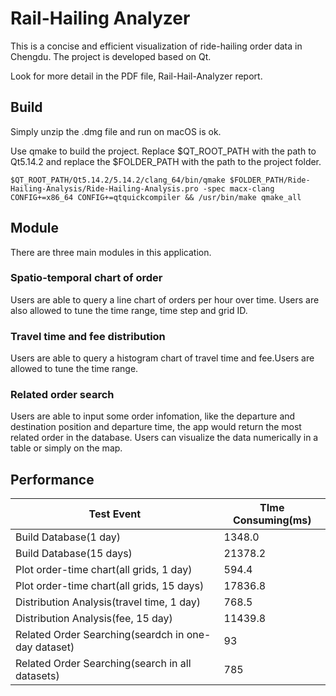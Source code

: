 # Rail-Hailing Analyzer

This is a concise and efficient visualization of ride-hailing order data in Chengdu. The project is developed based on Qt.

Look for more detail in the PDF file, Rail-Hail-Analyzer report.

## Build

Simply unzip the .dmg file and run on macOS is ok.

Use qmake to build the project. Replace $QT_ROOT_PATH with the path to Qt5.14.2 and replace the $FOLDER_PATH with the path to the project folder. 

~~~
$QT_ROOT_PATH/Qt5.14.2/5.14.2/clang_64/bin/qmake $FOLDER_PATH/Ride-Hailing-Analysis/Ride-Hailing-Analysis.pro -spec macx-clang CONFIG+=x86_64 CONFIG+=qtquickcompiler && /usr/bin/make qmake_all
~~~

## Module

There are three main modules in this application.

### Spatio-temporal chart of order

Users are able to query a line chart of orders per hour over time. Users are also allowed to tune the time range, time step and grid ID.

### Travel time and fee distribution

Users are able to query a histogram chart of travel time and fee.Users are allowed to tune the time range.

### Related order search

Users are able to input some order infomation, like the departure and destination position and departure time, the app would return the most related order in the database. Users can visualize the data numerically in a table or simply on the map.

## Performance

| Test Event                                          | TIme Consuming(ms) |
| --------------------------------------------------- | ------------------ |
| Build Database(1 day)                               | 1348.0             |
| Build Database(15 days)                             | 21378.2            |
| Plot order-time chart(all grids, 1 day)             | 594.4              |
| Plot order-time chart(all grids, 15 days)           | 17836.8            |
| Distribution Analysis(travel time, 1 day)           | 768.5              |
| Distribution Analysis(fee, 15 day)                  | 11439.8            |
| Related Order Searching(seardch in one-day dataset) | 93                 |
| Related Order Searching(search in all datasets)     | 785                |

